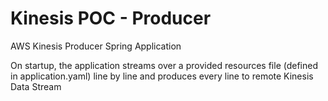 # Kinesis POC - Producer

AWS Kinesis Producer Spring Application

On startup, the application streams over a provided resources file (defined in application.yaml) line by line
and produces every line to remote Kinesis Data Stream

    

